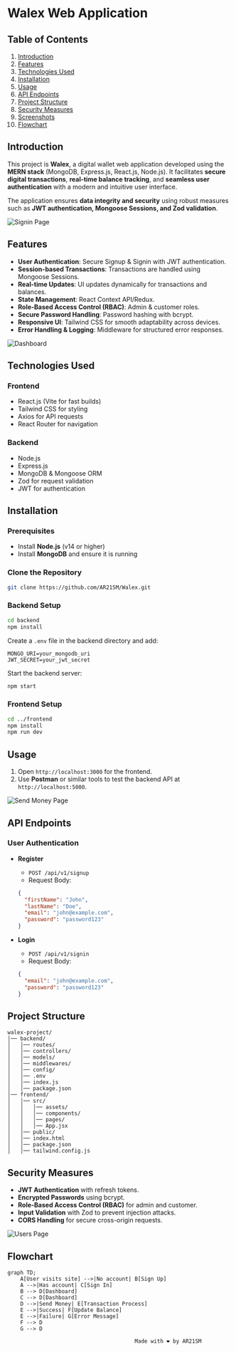 # Walex Web Application

## Table of Contents
1. [Introduction](#introduction)  
2. [Features](#features)  
3. [Technologies Used](#technologies-used)  
4. [Installation](#installation)  
5. [Usage](#usage)  
6. [API Endpoints](#api-endpoints)  
7. [Project Structure](#project-structure)  
8. [Security Measures](#security-measures)  
9. [Screenshots](#screenshots)  
10. [Flowchart](#flowchart)  

## Introduction
This project is **Walex**, a digital wallet web application developed using the **MERN stack** (MongoDB, Express.js, React.js, Node.js). It facilitates **secure digital transactions**, **real-time balance tracking**, and **seamless user authentication** with a modern and intuitive user interface. 

The application ensures **data integrity and security** using robust measures such as **JWT authentication, Mongoose Sessions, and Zod validation**.

![Signin Page](./screenshot/signin.png)

## Features
- **User Authentication**: Secure Signup & Signin with JWT authentication.
- **Session-based Transactions**: Transactions are handled using Mongoose Sessions.
- **Real-time Updates**: UI updates dynamically for transactions and balances.
- **State Management**: React Context API/Redux.
- **Role-Based Access Control (RBAC)**: Admin & customer roles.
- **Secure Password Handling**: Password hashing with bcrypt.
- **Responsive UI**: Tailwind CSS for smooth adaptability across devices.
- **Error Handling & Logging**: Middleware for structured error responses.

![Dashboard](./screenshot/dashboard.png)

## Technologies Used
### **Frontend**
- React.js (Vite for fast builds)
- Tailwind CSS for styling
- Axios for API requests
- React Router for navigation

### **Backend**
- Node.js
- Express.js
- MongoDB & Mongoose ORM
- Zod for request validation
- JWT for authentication

## Installation
### **Prerequisites**
- Install **Node.js** (v14 or higher)
- Install **MongoDB** and ensure it is running

### **Clone the Repository**
```sh
git clone https://github.com/AR21SM/Walex.git
```

### **Backend Setup**
```sh
cd backend
npm install
```
Create a `.env` file in the backend directory and add:
```env
MONGO_URI=your_mongodb_uri
JWT_SECRET=your_jwt_secret
```
Start the backend server:
```sh
npm start
```

### **Frontend Setup**
```sh
cd ../frontend
npm install
npm run dev
```

## Usage
1. Open `http://localhost:3000` for the frontend.
2. Use **Postman** or similar tools to test the backend API at `http://localhost:5000`.

![Send Money Page](./screenshot/sendmoney.png)

## API Endpoints
### **User Authentication**
- **Register**
  - `POST /api/v1/signup`
  - Request Body:
  ```json
  {
    "firstName": "John",
    "lastName": "Doe",
    "email": "john@example.com",
    "password": "password123"
  }
  ```

- **Login**
  - `POST /api/v1/signin`
  - Request Body:
  ```json
  {
    "email": "john@example.com",
    "password": "password123"
  }
  ```

## Project Structure
```
walex-project/
│── backend/
│   │── routes/
│   │── controllers/
│   │── models/
│   │── middlewares/
│   │── config/
│   │── .env
│   │── index.js
│   │── package.json
│── frontend/
│   │── src/
│   │   │── assets/
│   │   │── components/
│   │   │── pages/
│   │   │── App.jsx
│   │── public/
│   │── index.html
│   │── package.json
│   │── tailwind.config.js
```

## Security Measures
- **JWT Authentication** with refresh tokens.
- **Encrypted Passwords** using bcrypt.
- **Role-Based Access Control (RBAC)** for admin and customer.
- **Input Validation** with Zod to prevent injection attacks.
- **CORS Handling** for secure cross-origin requests.

![Users Page](./screenshot/users.png)

## Flowchart
```mermaid
graph TD;
    A[User visits site] -->|No account| B[Sign Up]
    A -->|Has account| C[Sign In]
    B --> D[Dashboard]
    C --> D[Dashboard]
    D -->|Send Money| E[Transaction Process]
    E -->|Success| F[Update Balance]
    E -->|Failure| G[Error Message]
    F --> D
    G --> D
```

                                            Made with ❤️ by AR21SM